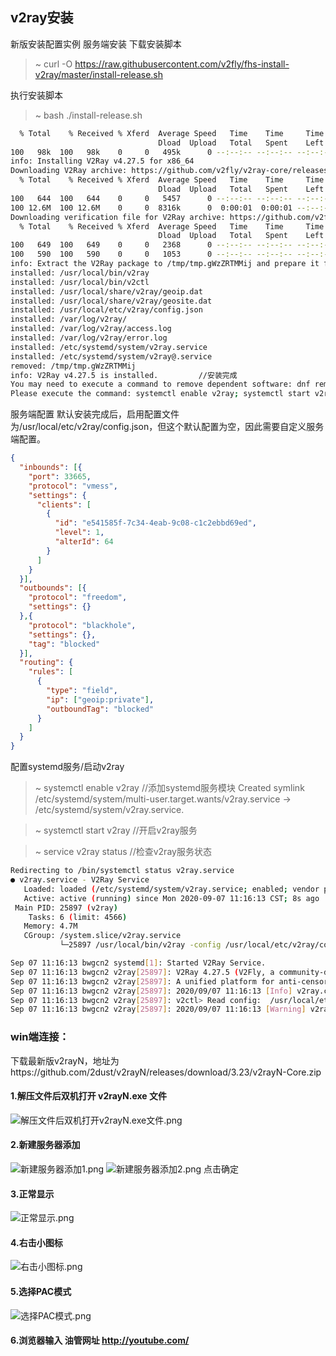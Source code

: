 ## v2ray安装

新版安装配置实例
服务端安装
下载安装脚本
>~ curl -O https://raw.githubusercontent.com/v2fly/fhs-install-v2ray/master/install-release.sh  

执行安装脚本
>  ~ bash ./install-release.sh
```bash
  % Total    % Received % Xferd  Average Speed   Time    Time     Time  Current
                                 Dload  Upload   Total   Spent    Left  Speed
100   98k  100   98k    0     0   495k      0 --:--:-- --:--:-- --:--:--  495k
info: Installing V2Ray v4.27.5 for x86_64
Downloading V2Ray archive: https://github.com/v2fly/v2ray-core/releases/download/v4.27.5/v2ray-linux-64.zip
  % Total    % Received % Xferd  Average Speed   Time    Time     Time  Current
                                 Dload  Upload   Total   Spent    Left  Speed
100   644  100   644    0     0   5457      0 --:--:-- --:--:-- --:--:--  5457
100 12.6M  100 12.6M    0     0  8316k      0  0:00:01  0:00:01 --:--:-- 10.2M
Downloading verification file for V2Ray archive: https://github.com/v2fly/v2ray-core/releases/download/v4.27.5/v2ray-linux-64.zip.dgst
  % Total    % Received % Xferd  Average Speed   Time    Time     Time  Current
                                 Dload  Upload   Total   Spent    Left  Speed
100   649  100   649    0     0   2368      0 --:--:-- --:--:-- --:--:--  2368
100   590  100   590    0     0   1053      0 --:--:-- --:--:-- --:--:--  1053
info: Extract the V2Ray package to /tmp/tmp.gWzZRTMMij and prepare it for installation.
installed: /usr/local/bin/v2ray
installed: /usr/local/bin/v2ctl
installed: /usr/local/share/v2ray/geoip.dat
installed: /usr/local/share/v2ray/geosite.dat
installed: /usr/local/etc/v2ray/config.json
installed: /var/log/v2ray/
installed: /var/log/v2ray/access.log
installed: /var/log/v2ray/error.log
installed: /etc/systemd/system/v2ray.service
installed: /etc/systemd/system/v2ray@.service
removed: /tmp/tmp.gWzZRTMMij
info: V2Ray v4.27.5 is installed.         //安装完成
You may need to execute a command to remove dependent software: dnf remove curl unzip
Please execute the command: systemctl enable v2ray; systemctl start v2ray
```

服务端配置
默认安装完成后，启用配置文件为/usr/local/etc/v2ray/config.json，但这个默认配置为空，因此需要自定义服务端配置。
```json
{
  "inbounds": [{
    "port": 33665,
    "protocol": "vmess",
    "settings": {
      "clients": [
        {
          "id": "e541585f-7c34-4eab-9c08-c1c2ebbd69ed",
          "level": 1,
          "alterId": 64
        }
      ]
    }
  }],
  "outbounds": [{
    "protocol": "freedom",
    "settings": {}
  },{
    "protocol": "blackhole",
    "settings": {},
    "tag": "blocked"
  }],
  "routing": {
    "rules": [
      {
        "type": "field",
        "ip": ["geoip:private"],
        "outboundTag": "blocked"
      }
    ]
  }
}
```


配置systemd服务/启动v2ray 
>  ~ systemctl enable v2ray //添加systemd服务模块
Created symlink /etc/systemd/system/multi-user.target.wants/v2ray.service → /etc/systemd/system/v2ray.service.

>  ~ systemctl start v2ray  //开启v2ray服务

>  ~ service v2ray status  //检查v2ray服务状态
```bash
Redirecting to /bin/systemctl status v2ray.service
● v2ray.service - V2Ray Service
   Loaded: loaded (/etc/systemd/system/v2ray.service; enabled; vendor preset: disabled)
   Active: active (running) since Mon 2020-09-07 11:16:13 CST; 8s ago
 Main PID: 25897 (v2ray)
    Tasks: 6 (limit: 4566)
   Memory: 4.7M
   CGroup: /system.slice/v2ray.service
           └─25897 /usr/local/bin/v2ray -config /usr/local/etc/v2ray/config.json

Sep 07 11:16:13 bwgcn2 systemd[1]: Started V2Ray Service.
Sep 07 11:16:13 bwgcn2 v2ray[25897]: V2Ray 4.27.5 (V2Fly, a community-driven edition of V2Ray.) Custom (go1.14.7 linux/amd64)
Sep 07 11:16:13 bwgcn2 v2ray[25897]: A unified platform for anti-censorship.
Sep 07 11:16:13 bwgcn2 v2ray[25897]: 2020/09/07 11:16:13 [Info] v2ray.com/core/common/platform/ctlcmd: <v2ctl message>
Sep 07 11:16:13 bwgcn2 v2ray[25897]: v2ctl> Read config:  /usr/local/etc/v2ray/config.json
Sep 07 11:16:13 bwgcn2 v2ray[25897]: 2020/09/07 11:16:13 [Warning] v2ray.com/core: V2Ray 4.27.5 started
```
### win端连接：
下载最新版v2rayN，地址为https://github.com/2dust/v2rayN/releases/download/3.23/v2rayN-Core.zip
#### 1.解压文件后双机打开 v2rayN.exe 文件
![解压文件后双机打开v2rayN.exe文件.png](https://raw.githubusercontent.com/307523005/monster/master/v2ray/解压文件后双机打开v2rayN.exe文件.png)
#### 2.新建服务器添加

![新建服务器添加1.png](https://raw.githubusercontent.com/307523005/monster/master/v2ray/新建服务器添加1.png)
![新建服务器添加2.png](https://raw.githubusercontent.com/307523005/monster/master/v2ray/新建服务器添加2.png)
点击确定
#### 3.正常显示

![正常显示.png](https://raw.githubusercontent.com/307523005/monster/master/v2ray/正常显示.png)
#### 4.右击小图标

![右击小图标.png](https://raw.githubusercontent.com/307523005/monster/master/v2ray/右击小图标.png)

#### 5.选择PAC模式

![选择PAC模式.png](https://raw.githubusercontent.com/307523005/monster/master/v2ray/选择PAC模式.png)

#### 6.浏览器输入 油管网址 http://youtube.com/ 
